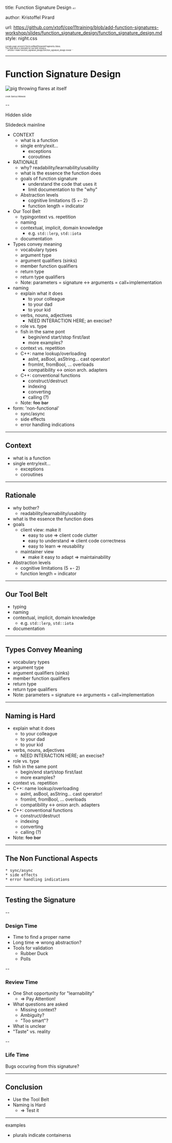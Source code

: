 <!-- .slide: style="text-align: left;"> -->

title: Function Signature Design
<span style="font-size:.4em; margin-right:0">v0.1</span>

author: Kristoffel Pirard

url: https://github.com/xtofl/cpp11training/blob/add-function-signatures-workshop/slides/function_signature_design/function_signature_design.md
style: night.css

<div style="font-size:.4em">
[(single-page version)](?print-pdf&pdfSeparateFragments=false)
</div>

<div style="font-size:.4em">
This slide deck is intended for use with reveal.js;
</div>
<div style="font-size:.4em">
```
articles> make function_signature_design/function_signature_design.reveal
```
</div>

---

# Function Signature Design


![pig throwing flares at itself](milewski_monoid.jpg) <!-- .element: width="300" style="display: block; margin-left: auto; margin-right: auto;" -->
<div style="font-size:.4em">credit: Bartosz Milewski</div>

--

Hidden slide

Slidedeck mainline


* CONTEXT
    * what is a function
    * single entry/exit...
        * exceptions
        * coroutines
* RATIONALE
    * why?  readability/learnability/usability
    * what is the essence the function does
    * goals of function signature
        * understand the code that uses it
        * limit documentation to the "why"
    * Abstraction levels
        * cognitive limitations (5 +- 2)
        * function length = indicator
* Our Tool Belt
    * typingontext vs. repetition
    * naming
    * contextual, implicit, domain knowledge
        * e.g. `std::lerp`, `std::iota`
    * documentation
* Types convey meaning
    * vocabulary types
    * argument type
    * argument qualifiers (sinks)
    * member function qualifiers
    * return type
    * return type qualifiers
    * Note: parameters = signature <-> arguments = call+implementation
* naming
    * explain what it does
        * to your colleague
        * to your dad
        * to your kid
    * verbs, nouns, adjectives
        * NEED INTERACTION HERE; an execise?
    * role vs. type
    * fish in the same pont
        * begin/end start/stop first/last
        * more examples?
    * context vs. repetition
    * C++: name lookup/overloading
        * asInt, asBool, asString... cast operator!
        * fromInt, fromBool, ... overloads
        * compatibility <-> onion arch. adapters
    * C++: conventional functions
        * construct/destruct
        * indexing
        * converting
        * calling (?)
    * Note: ~~foo~~ ~~bar~~
* form: 'non-functional'
    * sync/async
    * side effects
    * error handling indications

---

## Context

* what is a function
* single entry/exit...
    * exceptions
    * coroutines

---

## Rationale

* why bother?
    * readability/learnability/usability
* what is the essence the function does
* goals
    * client view: make it
        * easy to use => client code clutter
        * easy to understand => client code correctness
        * easy to learn => reusability
    * maintainer view
        * make it easy to adapt => maintainability
* Abstraction levels
    * cognitive limitations (5 +- 2)
    * function length = indicator

---

## Our Tool Belt

* typing
* naming
* contextual, implicit, domain knowledge
    * e.g. `std::lerp`, `std::iota`
* documentation

---

## Types Convey Meaning

* vocabulary types
* argument type
* argument qualifiers (sinks)
* member function qualifiers
* return type
* return type qualifiers
* Note: parameters = signature <-> arguments = call+implementation

---

## Naming is Hard

* explain what it does
    * to your colleague
    * to your dad
    * to your kid
* verbs, nouns, adjectives
    * NEED INTERACTION HERE; an execise?
* role vs. type
* fish in the same pont
    * begin/end start/stop first/last
    * more examples?
* context vs. repetition
* C++: name lookup/overloading
    * asInt, asBool, asString... cast operator!
    * fromInt, fromBool, ... overloads
    * compatibility <-> onion arch. adapters
* C++: conventional functions
    * construct/destruct
    * indexing
    * converting
    * calling (?)
* Note: ~~foo~~ ~~bar~~

---

## The Non Functional Aspects

    * sync/async
    * side effects
    * error handling indications

---

## Testing the Signature

--

###  Design Time

* Time to find a proper name
* Long time => wrong abstraction?
* Tools for validation
    * Rubber Duck
    * Polls

--

### Review Time

* One Shot opportunity for "learnability"
    * => Pay Attention!
* What questions are asked
    * Missing context?
    * Ambiguity?
    * "Too smart"?
* What is unclear
* "Taste" vs. reality

--

### Life Time

Bugs occuring from this signature?


---

## Conclusion

* Use the Tool Belt
* Naming is Hard
    * => Test it


---

examples

* plurals indicate containerss